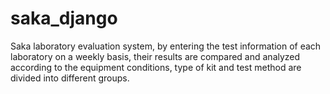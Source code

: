 # saka_django
Saka laboratory evaluation system, by entering the test information of each laboratory on a weekly basis, their results are compared and analyzed according to the equipment conditions, type of kit and test method are divided into different groups.
